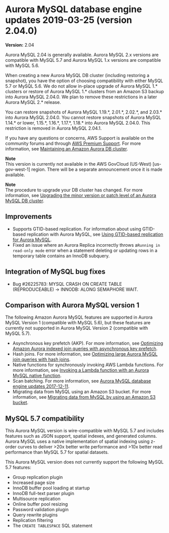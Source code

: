 # Aurora MySQL database engine updates 2019\-03\-25 \(version 2\.04\.0\)<a name="AuroraMySQL.Updates.204"></a>

**Version:** 2\.04

Aurora MySQL 2\.04 is generally available\. Aurora MySQL 2\.x versions are compatible with MySQL 5\.7 and Aurora MySQL 1\.x versions are compatible with MySQL 5\.6\.

When creating a new Aurora MySQL DB cluster \(including restoring a snapshot\), you have the option of choosing compatibility with either MySQL 5\.7 or MySQL 5\.6\. We do not allow in\-place upgrade of Aurora MySQL 1\.\* clusters or restore of Aurora MySQL 1\.\* clusters from an Amazon S3 backup into Aurora MySQL 2\.04\.0\. We plan to remove these restrictions in a later Aurora MySQL 2\.\* release\.

You can restore snapshots of Aurora MySQL 1\.19\.\*, 2\.01\.\*, 2\.02\.\*, and 2\.03\.\* into Aurora MySQL 2\.04\.0\. You cannot restore snapshots of Aurora MySQL 1\.14\.\* or lower, 1\.15\.\*, 1\.16\.\*, 1\.17\.\*, 1\.18\.\* into Aurora MySQL 2\.04\.0\. This restriction is removed in Aurora MySQL 2\.04\.1\.

If you have any questions or concerns, AWS Support is available on the community forums and through [AWS Premium Support](http://aws.amazon.com/support)\. For more information, see [Maintaining an Amazon Aurora DB cluster](USER_UpgradeDBInstance.Maintenance.md)\.

**Note**  
 This version is currently not available in the AWS GovCloud \(US\-West\) \[us\-gov\-west\-1\] region\. There will be a separate announcement once it is made available\. 

**Note**  
The procedure to upgrade your DB cluster has changed\. For more information, see [Upgrading the minor version or patch level of an Aurora MySQL DB cluster](AuroraMySQL.Updates.Patching.md)\.

## Improvements<a name="AuroraMySQL.Updates.204.Improvements"></a>
+  Supports GTID\-based replication\. For information about using GTID\-based replication with Aurora MySQL, see [Using GTID\-based replication for Aurora MySQL](mysql-replication-gtid.md)\. 
+  Fixed an issue where an Aurora Replica incorrectly throws a`Running in read-only mode` error when a statement deleting or updating rows in a temporary table contains an InnoDB subquery\. 

## Integration of MySQL bug fixes<a name="AuroraMySQL.Updates.204.BugFixes"></a>
+  Bug \#26225783: MYSQL CRASH ON CREATE TABLE \(REPRODUCEABLE\) \-> INNODB: ALONG SEMAPHORE WAIT\. 

## Comparison with Aurora MySQL version 1<a name="AuroraMySQL.Updates.2040.Compare56"></a>

The following Amazon Aurora MySQL features are supported in Aurora MySQL Version 1 \(compatible with MySQL 5\.6\), but these features are currently not supported in Aurora MySQL Version 2 \(compatible with MySQL 5\.7\)\.
+ Asynchronous key prefetch \(AKP\)\. For more information, see [Optimizing Amazon Aurora indexed join queries with asynchronous key prefetch](AuroraMySQL.BestPractices.md#Aurora.BestPractices.AKP)\.
+ Hash joins\. For more information, see [Optimizing large Aurora MySQL join queries with hash joins](AuroraMySQL.BestPractices.md#Aurora.BestPractices.HashJoin)\.
+ Native functions for synchronously invoking AWS Lambda functions\. For more information, see [Invoking a Lambda function with an Aurora MySQL native function](AuroraMySQL.Integrating.Lambda.md#AuroraMySQL.Integrating.NativeLambda)\.
+ Scan batching\. For more information, see [Aurora MySQL database engine updates 2017\-12\-11](AuroraMySQL.Updates.20171211.md)\.
+ Migrating data from MySQL using an Amazon S3 bucket\. For more information, see [Migrating data from MySQL by using an Amazon S3 bucket](AuroraMySQL.Migrating.ExtMySQL.md#AuroraMySQL.Migrating.ExtMySQL.S3)\.

## MySQL 5\.7 compatibility<a name="AuroraMySQL.Updates.2040.Compatibility"></a>

This Aurora MySQL version is wire\-compatible with MySQL 5\.7 and includes features such as JSON support, spatial indexes, and generated columns\. Aurora MySQL uses a native implementation of spatial indexing using z\-order curves to deliver >20x better write performance and >10x better read performance than MySQL 5\.7 for spatial datasets\.

This Aurora MySQL version does not currently support the following MySQL 5\.7 features:
+ Group replication plugin
+ Increased page size
+ InnoDB buffer pool loading at startup
+ InnoDB full\-text parser plugin
+ Multisource replication
+ Online buffer pool resizing
+ Password validation plugin
+ Query rewrite plugins
+ Replication filtering
+ The `CREATE TABLESPACE` SQL statement